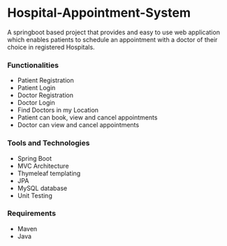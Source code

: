 # Hospital-Appointment-System
A springboot based project that provides and easy to use web application which enables patients to schedule an appointment with a doctor of their choice in registered Hospitals.

### Functionalities
* Patient Registration
* Patient Login
* Doctor Registration
* Doctor Login
* Find Doctors in my Location
* Patient can book, view and cancel appointments
* Doctor can view and cancel appointments

### Tools and Technologies
- Spring Boot
- MVC Architecture
- Thymeleaf templating
- JPA
- MySQL database
- Unit Testing

### Requirements
- Maven
- Java


